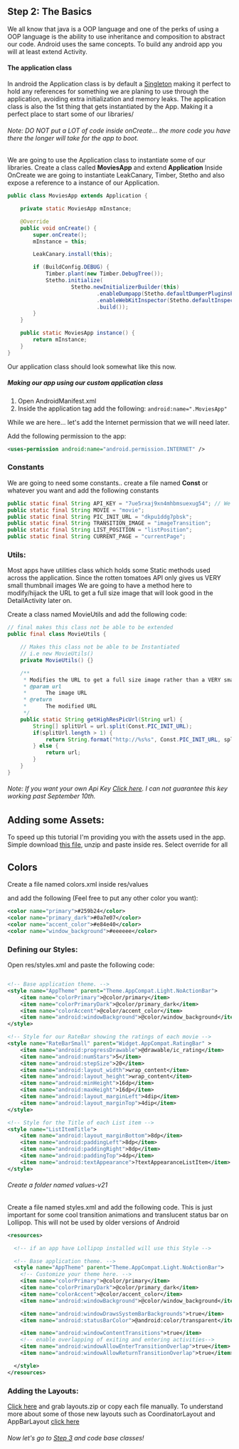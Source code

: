 ## Step 2: The Basics

We all know that java is a OOP language and one of the perks of using a OOP language is the ability to use inheritance and composition to abstract our code.
Android uses the same concepts. To build any android app you will at least extend Activity.

#### The application class

In android the Application class is by default a [Singleton](https://en.wikipedia.org/wiki/Singleton_pattern) making it perfect to hold any references for something we are planing to use through the application, avoiding extra initialization and memory leaks.
The application class is also the 1st thing that gets instantiated by the App. Making it a perfect place to start some of our libraries/

###### Note: DO NOT put a LOT of code inside onCreate... the more code you have there the longer will take for the app to boot.

We are going to use the Application class to instantiate some of our libraries. Create a class called **MoviesApp** and extend **Application**
Inside OnCreate we are going to instantiate LeakCanary, Timber, Stetho and also expose a reference to a instance of our Application.

```java
public class MoviesApp extends Application {

    private static MoviesApp mInstance;

    @Override
    public void onCreate() {
        super.onCreate();
        mInstance = this;

        LeakCanary.install(this);

        if (BuildConfig.DEBUG) {
            Timber.plant(new Timber.DebugTree());
            Stetho.initialize(
                    Stetho.newInitializerBuilder(this)
                            .enableDumpapp(Stetho.defaultDumperPluginsProvider(this))
                            .enableWebKitInspector(Stetho.defaultInspectorModulesProvider(this))
                            .build());
        }
    }

    public static MoviesApp instance() {
        return mInstance;
    }
}
```

Our application class should look somewhat like this now.

##### Making our app using our custom application class

1. Open AndroidManifest.xml
2. Inside the application tag add the following: ```android:name=".MoviesApp"```

While we are here... let's add the Internet permission that we will need later.

Add the following permission to the app:

```xml
<uses-permission android:name="android.permission.INTERNET" />
```

### Constants

We are going to need some constants.. create a file named **Const** or whatever you want and add the following constants

```java
public static final String API_KEY = "7ue5rxaj9xn4mhbmsuexug54"; // We need this to make APi Calls
public static final String MOVIE = "movie";
public static final String PIC_INIT_URL = "dkpu1ddg7pbsk";
public static final String TRANSITION_IMAGE = "imageTransition";
public static final String LIST_POSITION = "listPosition";
public static final String CURRENT_PAGE = "currentPage";
```

### Utils:

Most apps have utilities class which holds some Static methods used across the application. Since the rotten tomatoes API only gives us VERY small thumbnail images
We are going to have a method here to modify/hijack the URL to get a full size image that will look good in the DetailActivity later on.

Create a class named MovieUtils and add the following code:

```java
// final makes this class not be able to be extended
public final class MovieUtils {

    // Makes this class not be able to be Instantiated
    // i.e new MovieUtils()
    private MovieUtils() {}

    /**
     * Modifies the URL to get a full size image rather than a VERY small image
     * @param url
     *      The image URL
     * @return
     *      The modified URL
     */
    public static String getHighResPicUrl(String url) {
        String[] splitUrl = url.split(Const.PIC_INIT_URL);
        if(splitUrl.length > 1) {
            return String.format("http://%s%s", Const.PIC_INIT_URL, splitUrl[1]);
        } else {
            return url;
        }
    }
}
```

###### Note: If you want your own Api Key [Click here](http://developer.rottentomatoes.com/member/register). I can not guarantee this key working past September 10th.


## Adding some Assets:

To speed up this tutorial I'm providing you with the assets used in the app. Simple download [this file](https://github.com/fnk0/NowInTheater/blob/master/app/src/main/res/assets.zip), unzip and paste inside res. Select override for all

## Colors

Create a file named colors.xml inside res/values

and add the following (Feel free to put any other color you want):

```xml
<color name="primary">#259b24</color>
<color name="primary_dark">#0a7e07</color>
<color name="accent_color">#e84e40</color>
<color name="window_background">#eeeeee</color>
```

### Defining our Styles:

Open res/styles.xml and paste the following code:

```xml

<!-- Base application theme. -->
<style name="AppTheme" parent="Theme.AppCompat.Light.NoActionBar">
    <item name="colorPrimary">@color/primary</item>
    <item name="colorPrimaryDark">@color/primary_dark</item>
    <item name="colorAccent">@color/accent_color</item>
    <item name="android:windowBackground">@color/window_background</item>
</style>

<!-- Style for our RateBar showing the ratings of each movie -->
<style name="RateBarSmall" parent="Widget.AppCompat.RatingBar" >
    <item name="android:progressDrawable">@drawable/ic_rating</item>
    <item name="android:numStars">5</item>
    <item name="android:stepSize">20</item>
    <item name="android:layout_width">wrap_content</item>
    <item name="android:layout_height">wrap_content</item>
    <item name="android:minHeight">16dp</item>
    <item name="android:maxHeight">16dp</item>
    <item name="android:layout_marginLeft">4dip</item>
    <item name="android:layout_marginTop">4dip</item>
</style>

<!-- Style for the Title of each List item -->
<style name="ListItemTitle">
    <item name="android:layout_marginBottom">8dp</item>
    <item name="android:paddingLeft">8dp</item>
    <item name="android:paddingRight">8dp</item>
    <item name="android:paddingTop">4dp</item>
    <item name="android:textAppearance">?textAppearanceListItem</item>
</style>
```

###### Create a folder named values-v21

Create a file named styles.xml and add the following code.
This is just important for some cool transition animations and translucent status bar on Lollipop. This will not be used by older versions of Android

```xml
<resources>

  <!-- if an app have Lollipop installed will use this Style -->

  <!-- Base application theme. -->
  <style name="AppTheme" parent="Theme.AppCompat.Light.NoActionBar">
    <!-- Customize your theme here. -->
    <item name="colorPrimary">@color/primary</item>
    <item name="colorPrimaryDark">@color/primary_dark</item>
    <item name="colorAccent">@color/accent_color</item>
    <item name="android:windowBackground">@color/window_background</item>

    <item name="android:windowDrawsSystemBarBackgrounds">true</item>
    <item name="android:statusBarColor">@android:color/transparent</item>

    <item name="android:windowContentTransitions">true</item>
    <!-- enable overlapping of exiting and entering activities-->
    <item name="android:windowAllowEnterTransitionOverlap">true</item>
    <item name="android:windowAllowReturnTransitionOverlap">true</item>

  </style>
</resources>
```

### Adding the Layouts:

[Click here](https://github.com/fnk0/NowInTheater/tree/master/app/src/main/res/layout) and grab layouts.zip or copy each file manually. To understand more about some of those new layouts such as CoordinatorLayout and AppBarLayout [click here](http://android-developers.blogspot.com/2015/05/android-design-support-library.html)

###### Now let's go to [Step 3](https://github.com/fnk0/NowInTheater/blob/master/step3.md) and code base classes!